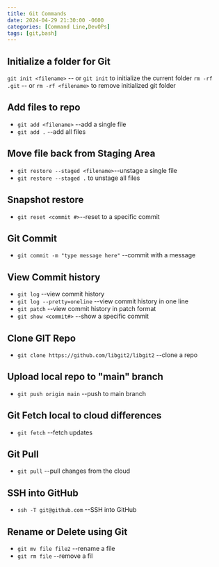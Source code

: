 ```yaml
---
title: Git Commands
date: 2024-04-29 21:30:00 -0600
categories: [Command Line,DevOPs]
tags: [git,bash]
---
```


## Initialize a folder for Git
`git init <filename>` -- or `git init` to initialize the current folder
`rm -rf .git` -- or `rm -rf <filename>` to remove initialized git folder

## Add files to repo
* `git add <filename>` --add a single file
* `git add .` --add all files

## Move file back from Staging Area
* `git restore --staged <filename>`--unstage a single file
* `git restore --staged .` to unstage all files

## Snapshot restore
* `git reset <commit #>`--reset to a specific commit

## Git Commit
* `git commit -m "type message here"` --commit with a message

## View Commit history
* `git log` --view commit history
* `git log --pretty=oneline` --view commit history in one line
* `git patch` --view commit history in patch format
* `git show <commit#>` --show a specific commit

## Clone GIT Repo
* `git clone https://github.com/libgit2/libgit2` --clone a repo

## Upload local repo to "main" branch
* `git push origin main` --push to main branch

## Git Fetch local to cloud differences
* `git fetch` --fetch updates

## Git Pull
* `git pull` --pull changes from the cloud

## SSH into GitHub
* `ssh -T git@github.com` --SSH into GitHub

## Rename or Delete using Git
* `git mv file file2` --rename a file
* `git rm file` --remove a fil